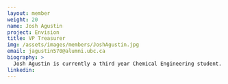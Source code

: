 ```yaml
---
layout: member
weight: 20
name: Josh Agustin
project: Envision
title: VP Treasurer
img: /assets/images/members/JoshAgustin.jpg
email: jagustin570@alumni.ubc.ca
biography: >
  Josh Agustin is currently a third year Chemical Engineering student. He has previously worked on the battery for the junior Chem-E-Car team, and later as a financial officer for Chem-E-Car. He attended the 2018 AIChE Regional Conference in Montana, where junior and senior team won first and second place in the poster competition and the Senior Car qualified for the national conference in Pittsburgh. Now as Treasurer for Envision, he is working to restructure financial operations within Envision and aims to assist each venture in acquiring the funding they require.
linkedin:
---
```


